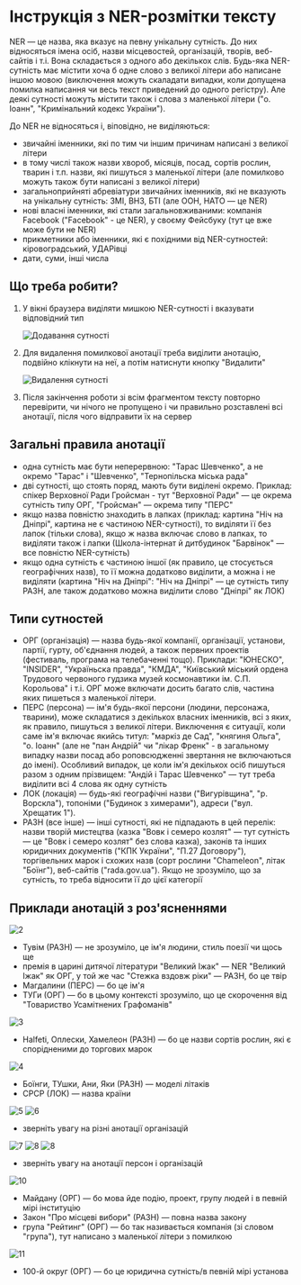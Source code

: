 # Інструкція з NER-розмітки тексту

NER — це назва, яка вказує на певну унікальну сутність. До них відносяться імена осіб, назви місцевостей, організацій, творів, веб-сайтів і т.і.
Вона складається з одного або декількох слів. Будь-яка NER-сутність має містити хоча б одне слово з великої літери або написане іншою мовою (виключення можуть скаладати випадки, коли допущена помилка написання чи весь текст приведений до одного регістру). Але деякі сутності можуть містити також і слова з маленької літери ("о. Іоанн", "Кримінальний кодекс України").

До NER не відносяться і, віповідно, не виділяються:

- звичайні іменники, які по тим чи іншим причинам написані з великої літери
- в тому числі також назви хвороб, місяців, посад, сортів рослин, тварин і т.п. назви, які пишуться з маленької літери (але помилково можуть також бути написані з великої літери)
- загальноприйняті абревіатури звичайних іменників, які не вказують на унікальну сутність: ЗМІ, ВНЗ, БТІ (але ООН, НАТО — це NER)
- нові власні іменники, які стали загальновживаними: компанія Facebook ("Facebook" - це NER), у своєму Фейсбуку (тут це вже може бути не NER)
- прикметники або іменники, які є похідними від NER-сутностей: кіровоградський, УДАРівці
- дати, суми, інші числа

## Що треба робити?

1. У вікні браузера виділяти мишкою NER-сутності і вказувати відповідний тип

    ![Додавання сутності](1.png)

2. Для видалення помилкової анотації треба виділити анотацію, подвійно клікнути на неї, а потім натиснути кнопку "Видалити"

    ![Видалення сутності](12.png)

3. Після закінчення роботи зі всім фрагментом тексту повторно перевірити, чи нічого не пропущено і чи правильно розставлені всі анотації, після чого відправити їх на сервер

## Загальні правила анотації

- одна сутність має бути неперервною: "Тарас Шевченко", а не окремо "Тарас" і "Шевченко", "Тернопільска міська рада"
- дві сутності, що стоять поряд, мають бути виділені окремо. Приклад: спікер Верховної Ради Гройсман - тут "Верховної Ради" — це окрема сутність типу ОРГ, "Гройсман" — окрема типу "ПЕРС" 
- якщо назва повністю знаходить в лапках (приклад: картина "Ніч на Дніпрі", картина не є частиною NER-сутності), то виділяти її без лапок (тільки слова), якщо ж назва включає слово в лапках, то виділяти також і лапки (Школа-інтернат й дитбудинок "Барвінок" — все повністю NER-сутність)
- якщо одна сутність є частиною іншої (як правило, це стосується географічних назв), то її можна додатково виділити, а можна і не виділяти (картина "Ніч на Дніпрі": "Ніч на Дніпрі" — це сутність типу РАЗН, але також додатково можна виділити слово "Дніпрі" як ЛОК)

## Типи сутностей

- ОРГ (організація) — назва будь-якої компанії, організації, установи, партії, гурту, об'єднання людей, а також первних проектів (фестиваль, програма на телебаченні тощо). Приклади: "ЮНЕСКО", "INSIDER", "Україньска правда", "КМДА", "Київський міський ордена Трудового червоного гудзика музей космонавтики ім. С.П. Корольова" і т.і. ОРГ може включати досить багато слів, частина яких пишеться з маленької літери.
- ПЕРС (персона) — ім'я будь-якої персони (людини, персонажа, тварини), може складатися з декількох власних іменників, всі з яких, як правило, пишуться з великої літери. Виключення є ситуації, коли саме ім'я включає якийсь титул: "маркіз де Сад", "княгиня Ольга", "о. Іоанн" (але не "пан Андрій" чи "лікар Френк" - в загальному випадку назви посад або роповсюдженні звертання не включаються до імені). Особливий випадок, це коли ім'я декількох осіб пишуться разом з одним прізвищем: "Андій і Тарас Шевченко" — тут треба виділити всі 4 слова як одну сутність
- ЛОК (локація) — будь-які географічні назви ("Вигурівщина", "р. Ворскла"), топоніми ("Будинок з химерами"), адреси ("вул. Хрещатик 1").
- РАЗН (все інше) — інші сутності, які не підпадають в цей перелік: назви творій мистецтва (казка "Вовк і семеро козлят" — тут сутність — це "Вовк і семеро козлят" без слова казка), законів та інших юридичних документів ("КПК України", "П.27 Договору"), торгівельних марок і схожих назв (сорт рослини "Chameleon", літак "Боїнг"), веб-сайтів ("rada.gov.ua"). Якщо не зрозуміло, що за сутність, то треба відносити її до цієї категорії

## Приклади анотацій з роз'ясненнями

![2](2.png)

- Тувім (РАЗН) — не зрозуміло, це ім'я людини, стиль поезії чи щось ще
- премія в царині дитячої літератури "Великий Іжак" — NER "Великий Іжак" як ОРГ, у той же час "Стежка вздовж ріки" — РАЗН, бо це твір
- Магдалини (ПЕРС) — бо це ім'я
- ТУГи (ОРГ) — бо в цьому контексті зрозуміло, що це скорочення від "Товариство Усамітнених Графоманів"

![3](3.png)

- Halfeti, Оплески, Хамелеон (РАЗН) — бо це назви сортів рослин, які є спорідненими до торгових марок 

![4](4.png)

- Боїнги, ТУшки, Ани, Яки (РАЗН) — моделі літаків
- СРСР (ЛОК) — назва країни

![5](5.png)
![6](6.png)

- зверніть увагу на різні анотації організацій

![7](7.png)
![8](8.png)
![8](9.png)

- зверніть увагу на анотації персон і організацій

![10](10.png)

- Майдану (ОРГ) — бо мова йде подію, проект, групу людей і в певній мірі інституцію
- Закон "Про місцеві вибори" (РАЗН) — повна назва закону 
- група "Рейтинг" (ОРГ) — бо так називається компанія (зі словом "група"), тут написано з маленької літери з помилкою

![11](11.png)

- 100-й округ (ОРГ) — бо це юридична сутність/в певній мірі установа
